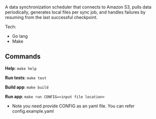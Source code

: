 A data synchronization scheduler that connects to Amazon S3, pulls data periodically,
generates local files per sync job, and handles failures by resuming from the last successful checkpoint.

Tech:
- Go lang
- Make

Commands
--------
**Help**: `make help`

**Run tests**: `make test`

**Build app**: `make build`

**Run app**:  `make run CONFIG=<input file location>`

- Note you need provide CONFIG as an yaml file. You can refer config.example.yaml